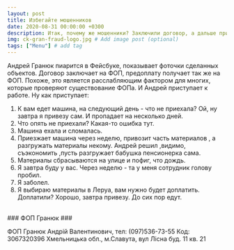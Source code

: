 ```yaml
---
layout: post
title: Избегайте мошенников
date: 2020-08-31 00:00:00 +0300
description: Итак, почему же мошенники? Заключили договор, а дальше приедем завтра, а завтра опять завтра. Потом оказалось, что все взятые деньги потрачены. 
img: ck-gran-fraud-logo.jpg # Add image post (optional)
tags: ["Menu"] # add tag
---
```


Андрей Гранюк пиарится в Фейсбуке, показывает фоточки сделанных объектов. Договор заключает на ФОП, предоплату получает так же на ФОП. 
Похоже, это является расслабляющим фактором для многих, которые проверяют существование ФОПа. 
И Андрей приступает к работе. 
Ну как приступает: 
1. К вам едет машина, на следующий день - что не приехала? Ой, ну завтра я привезу сам. И пропадает на несколько дней. 
2. Что опять не приехали? Какая-то ошибка тут.
3. Машина ехала и сломалась.
4. Приезжает машина через неделю, привозит часть материалов , а разгружать материалы некому. Андрей решил ,видимо, съэкономить ,пусть разгружает бабушка пенсионерка сама.
5. Материалы сбрасываются на улице и пофиг, что дождь.  
6. Я завтра буду у вас. Через неделю - та у меня сотрудник голову пробил.
7. Я заболел.  
8. Я выбираю материалы в Леруа, вам нужно будет доплатить. Доплатили? Хорошо, завтра привезу. До сих пор едут. 

<br>
### ФОП Гранюк ### 

ФОП Гранюк Андрій Валентинович,
тел: (097)536-73-55
Код: 3067320396
Хмельницька обл., м.Славута, вул Лісна буд. 11 кв. 21